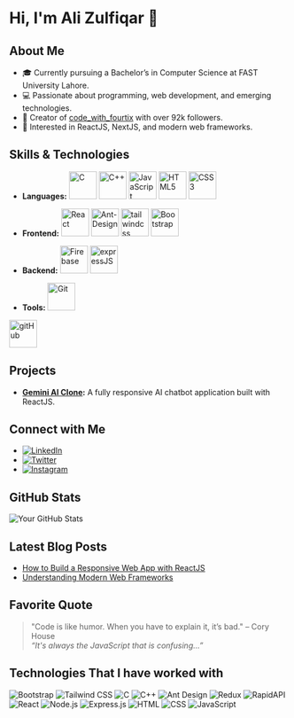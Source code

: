# Hi, I'm Ali Zulfiqar 👋

## About Me
- 🎓 Currently pursuing a Bachelor’s in Computer Science at FAST University Lahore.
- 💻 Passionate about programming, web development, and emerging technologies.
- 🌟 Creator of [code_with_fourtix](https://www.instagram.com/code_with_fourtix) with over 92k followers.
- 🧩 Interested in ReactJS, NextJS, and modern web frameworks.

## Skills & Technologies
- **Languages:** 
  <img src="https://cdn.jsdelivr.net/gh/devicons/devicon/icons/c/c-original.svg" alt="C" width="50" height="50"> 
  <img src="https://cdn.jsdelivr.net/gh/devicons/devicon/icons/cplusplus/cplusplus-original.svg" alt="C++" width="50" height="50">
  <img src="https://cdn.jsdelivr.net/gh/devicons/devicon/icons/javascript/javascript-original.svg" alt="JavaScript" width="50" height="50">
  <img src="https://cdn.jsdelivr.net/gh/devicons/devicon/icons/html5/html5-original.svg" alt="HTML5" width="50" height="50">
  <img src="https://cdn.jsdelivr.net/gh/devicons/devicon/icons/css3/css3-original.svg" alt="CSS3" width="50" height="50">

- **Frontend:** 
  <img src="https://cdn.jsdelivr.net/gh/devicons/devicon/icons/react/react-original-wordmark.svg" alt="React" width="50" height="50">
  <img src="https://cdn.jsdelivr.net/gh/devicons/devicon@latest/icons/antdesign/antdesign-original.svg" alt="Ant-Design" width="50" height="50"/>
  <img src="https://cdn.jsdelivr.net/gh/devicons/devicon@latest/icons/tailwindcss/tailwindcss-original.svg"  alt="tailwindcss" width="50" height="50"/>
  <img src="https://cdn.jsdelivr.net/gh/devicons/devicon/icons/bootstrap/bootstrap-original.svg" alt="Bootstrap" width="50" height="50">

- **Backend:**
  <img src="https://cdn.jsdelivr.net/gh/devicons/devicon@latest/icons/firebase/firebase-original.svg" alt="Firebase" width="50" height="50"/>
  <img src="https://cdn.jsdelivr.net/gh/devicons/devicon@latest/icons/express/express-original.svg" alt="expressJS" width="50" height="50"/>

- **Tools:**
  <img src="https://cdn.jsdelivr.net/gh/devicons/devicon@latest/icons/git/git-original.svg" alt="Git" width="50" height="50"/>
 <img src="https://cdn.jsdelivr.net/gh/devicons/devicon@latest/icons/github/github-original.svg" alt="gitHub" width="50" height="50"/>
 
## Projects
- **[Gemini AI Clone](https://fourtix-gemini.netlify.app/):** A fully responsive AI chatbot application built with ReactJS.

## Connect with Me
- [![LinkedIn](https://img.shields.io/badge/LinkedIn-0077B5?style=for-the-badge&logo=linkedin&logoColor=white)](https://www.linkedin.com/in/codewithfourtix/)
- [![Twitter](https://img.shields.io/badge/Twitter-1DA1F2?style=for-the-badge&logo=twitter&logoColor=white)](https://twitter.com/codewithfourtix)
- [![Instagram](https://img.shields.io/badge/Instagram-E4405F?style=for-the-badge&logo=instagram&logoColor=white)](https://www.instagram.com/code_with_fourtix)

## GitHub Stats
![Your GitHub Stats](https://github-readme-stats.vercel.app/api?username=yourusername&show_icons=true&hide_title=true&count_private=true&hide=prs&theme=tokyonight)

## Latest Blog Posts
- [How to Build a Responsive Web App with ReactJS](https://yourblog.com/reactjs-responsive)
- [Understanding Modern Web Frameworks](https://yourblog.com/web-frameworks)

## Favorite Quote
> "Code is like humor. When you have to explain it, it’s bad." – Cory House  
> *“It's always the JavaScript that is confusing...”*

## Technologies That I have worked with
![Bootstrap](https://img.shields.io/badge/Bootstrap-5.x-blueviolet)
![Tailwind CSS](https://img.shields.io/badge/Tailwind%20CSS-3.x-06B6D4)
![C](https://img.shields.io/badge/C-Programming%20Language-blue)
![C++](https://img.shields.io/badge/C++-Programming%20Language-brightgreen)
![Ant Design](https://img.shields.io/badge/Ant%20Design-4.x-blue)
![Redux](https://img.shields.io/badge/Redux-Toolkit-764ABC)
![RapidAPI](https://img.shields.io/badge/RapidAPI-Toolkit-00A7D0)
![React](https://img.shields.io/badge/React-16.8%2B-blue)
![Node.js](https://img.shields.io/badge/Node.js-14.x-green)
![Express.js](https://img.shields.io/badge/Express.js-4.x-black)
![HTML](https://img.shields.io/badge/HTML-5-orange)
![CSS](https://img.shields.io/badge/CSS-3-blue)
![JavaScript](https://img.shields.io/badge/JavaScript-ES6+-yellow)
